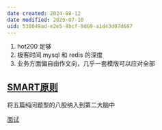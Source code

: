 ```yaml
---
date created: 2024-08-12
date modified: 2025-07-10
uid: 538049ad-e2e5-4bcf-9d69-a1d43d07d697
---
```

1. hot200 足够
2. 极客时间 mysql 和 redis 的深度
3. 业务方面偏自由作文向，几乎一套模版可以应对全部

## [SMART原则](SMART原则.md)

将五篇纯问题型的八股纳入到第二大脑中

[面试](面试.md)
